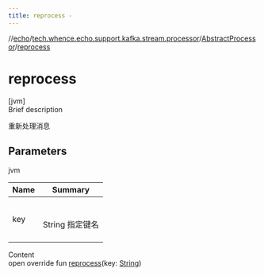 ```yaml
---
title: reprocess -
---
```

//[echo](../../index.md)/[tech.whence.echo.support.kafka.stream.processor](../index.md)/[AbstractProcessor](index.md)/[reprocess](reprocess.md)



# reprocess  
[jvm]  
Brief description  


重新处理消息



## Parameters  
  
jvm  
  
|  Name|  Summary| 
|---|---|
| key| <br><br>String 指定键名<br><br>
  
  
Content  
open override fun [reprocess](reprocess.md)(key: [String](https://kotlinlang.org/api/latest/jvm/stdlib/kotlin/-string/index.html))  



